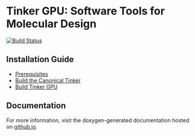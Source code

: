 Tinker GPU: Software Tools for Molecular Design
===============================================
[//]: # (Badges)
[![Build Status](https://travis-ci.com/zhi-wang/tinker.gpu.svg?branch=master)](https://travis-ci.com/zhi-wang/tinker.gpu)


## Installation Guide
   - [Prerequisites](doc/prerequisites.md)
   - [Build the Canonical Tinker](doc/build1.md)
   - [Build Tinker GPU](doc/build2.md)


## Documentation
For more information, visit the doxygen-generated documentation
hosted on [github.io](https://zhi-wang.github.io/tinker.gpu).
